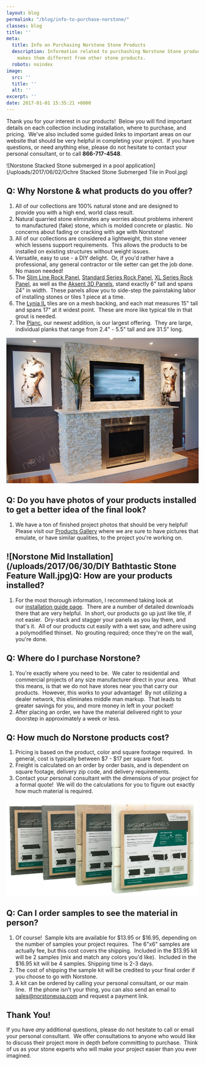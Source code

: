 ```yaml
---
layout: blog
permalink: "/blog/info-to-purchase-norstone/"
classes: blog
title: ''
meta:
  title: Info on Purchasing Norstone Stone Products
  description: Information related to purchashing Norstone Stone products and what
    makes them different from other stone products.
  robots: noindex
image:
  src: ''
  title: ''
  alt: ''
excerpt: ''
date: 2017-01-01 15:35:21 +0000
---
```

Thank you for your interest in our products!  Below you will find important details on each collection including installation, where to purchase, and pricing.  We've also included some guided links to important areas on our website that should be very helpful in completing your project.  If you have questions, or need anything else, please do not hesitate to contact your personal consultant, or to call **866-717-4548**.

![Norstone Stacked Stone submerged in a pool application](/uploads/2017/06/02/Ochre Stacked Stone Submerged Tile in Pool.jpg)

## Q: Why Norstone & what products do you offer?

1. All of our collections are 100% natural stone and are designed to provide you with a high end, world class result.
2. Natural quarried stone eliminates any worries about problems inherent to manufactured (fake) stone, which is molded concrete or plastic.  No concerns about fading or cracking with age with Norstone!
3. All of our collections are considered a lightweight, thin stone veneer which lessens support requirements.  This allows the products to be installed on existing structures without weight issues.
4. Versatile, easy to use - a DIY delight.  Or, if you'd rather have a professional, any general contractor or tile setter can get the job done.  No mason needed!
5. The [Slim Line Rock Panel](https://www.norstoneusa.com/blog/norstone-slim-line-budget-stone-veneer/), [Standard Series Rock Panel](https://www.norstoneusa.com/products/stacked-stone-cladding/), [XL Series Rock Panel](https://www.norstoneusa.com/products/thin-stone-veneer-panels/), as well as the [Aksent 3D Panels](https://www.norstoneusa.com/products/aksent-modern-tiles/), stand exactly 6" tall and spans 24" in width.  These panels allow you to side-step the painstaking labor of installing stones or tiles 1 piece at a time.
6. The [Lynia IL](https://www.norstoneusa.com/products/lynia-mosaic-tiles/) tiles are on a mesh backing, and each mat measures 15" tall and spans 17" at it widest point.  These are more like typical tile in that grout is needed.
7. The [Planc](https://www.norstoneusa.com/products/large-format-stone-veneer/), our newest addition, is our largest offering.  They are large, individual planks that range from 2.4" - 5.5" tall and are 31.5" long.

![Norstone Ivory Rock Panels on a Fireplace with Inset TV](/uploads/2018/06/08/TV_Ivory.JPG)

## Q: Do you have photos of your products installed to get a better idea of the final look?

1. We have a ton of finished project photos that should be very helpful!  Please visit our [Products Gallery](http://www.norstoneusa.com/gallery/rock-panels) where we are sure to have pictures that emulate, or have similar qualities, to the project you're working on.

## ![Norstone Mid Installation](/uploads/2017/06/30/DIY Bathtastic Stone Feature Wall.jpg)Q: How are your products installed?

1. For the most thorough information, I recommend taking look at our [installation guide page](http://www.norstoneusa.com/how-to-install-stacked-stone).  There are a number of detailed downloads there that are very helpful.  In short, our products go up just like tile, if not easier.  Dry-stack and stagger your panels as you lay them, and that's it.  All of our products cut easily with a wet saw, and adhere using a polymodified thinset.  No grouting required; once they're on the wall, you're done.

## Q: Where do I purchase Norstone?

1. You're exactly where you need to be.  We cater to residential and commercial projects of any size manufacturer direct in your area.  What this means, is that we do not have stores near you that carry our products.  However, this works to your advantage!  By not utilizing a dealer network, this eliminates middle man markup.  That leads to greater savings for you, and more money in left in your pocket!
2. After placing an order, we have the material delivered right to your doorstep in approximately a week or less.

## Q: How much do Norstone products cost?

1. Pricing is based on the product, color and square footage required.  In general, cost is typically between $7 - $17 per square foot.
2. Freight is calculated on an order by order basis, and is dependent on square footage, delivery zip code, and delivery requirements.
3. Contact your personal consultant with the dimensions of your project for a formal quote!  We will do the calculations for you to figure out exactly how much material is required.

![Norstone Sample Photo](/uploads/2018/06/08/Aksent3D-Samples-Back-Etched-Web.jpg)

## Q: Can I order samples to see the material in person?

1. Of course!  Sample kits are available for $13.95 or $16.95, depending on the number of samples your project requires.  The 6"x6" samples are actually fee, but this cost covers the shipping.  Included in the $13.95 kit will be 2 samples (mix and match any colors you'd like).  Included in the $16.95 kit will be 4 samples. Shipping time is 2-3 days.
2. The cost of shipping the sample kit will be credited to your final order if you choose to go with Norstone.
3. A kit can be ordered by calling your personal consultant, or our main line.  If the phone isn't your thing, you can also send an email to [sales@norstoneusa.com](mailto:sales@norstoneusa.com) and request a payment link.

## Thank You!

If you have _any_ additional questions, please do not hesitate to call or email your personal consultant.  We offer consultations to anyone who would like to discuss their project more in depth before committing to purchase.  Think of us as your stone experts who will make your project easier than you ever imagined.